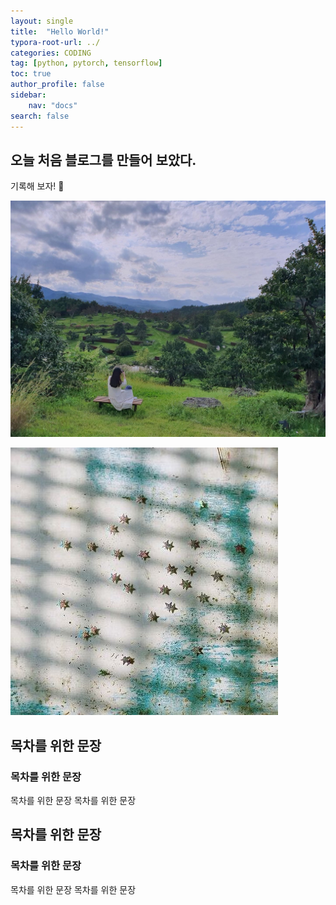 ```yaml
---
layout: single
title:  "Hello World!"
typora-root-url: ../
categories: CODING
tag: [python, pytorch, tensorflow]
toc: true
author_profile: false
sidebar:
    nav: "docs"
search: false
---
```



## 오늘 처음 블로그를 만들어 보았다.

기록해 보자! 🚀



![KakaoTalk_Photo_2023-08-19-00-49-39](/images/2023-12-02-first/KakaoTalk_Photo_2023-08-19-00-49-39.jpeg)



![star](/images/2023-12-02-first/star-1529426.jpeg)


## 목차를 위한 문장
### 목차를 위한 문장
목차를 위한 문장
목차를 위한 문장

## 목차를 위한 문장
### 목차를 위한 문장
목차를 위한 문장
목차를 위한 문장